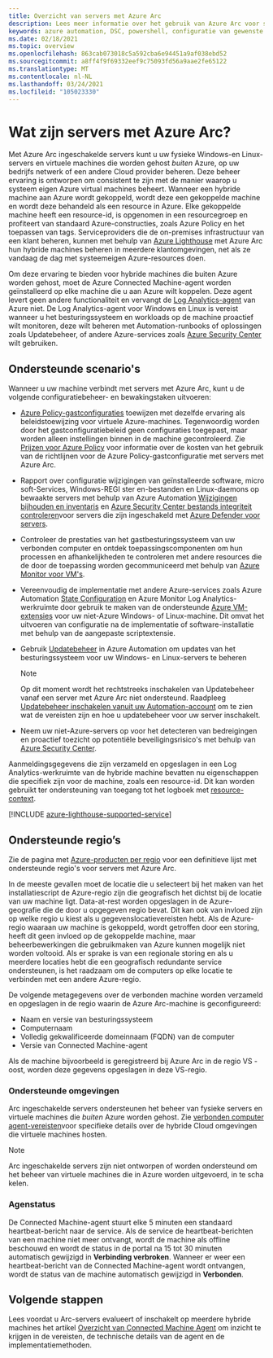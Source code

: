 ```yaml
---
title: Overzicht van servers met Azure Arc
description: Lees meer informatie over het gebruik van Azure Arc voor servers om servers te beheren die buiten Azure worden gehost alsof het Azure-resources zijn.
keywords: azure automation, DSC, powershell, configuratie van gewenste status, updatebeheer, bijhouden van wijzigingen, inventaris, runbooks, python, grafisch, hybride
ms.date: 02/18/2021
ms.topic: overview
ms.openlocfilehash: 863cab073018c5a592cba6e94451a9af038ebd52
ms.sourcegitcommit: a8ff4f9f69332eef9c75093fd56a9aae2fe65122
ms.translationtype: MT
ms.contentlocale: nl-NL
ms.lasthandoff: 03/24/2021
ms.locfileid: "105023330"
---
```

# <a name="what-is-azure-arc-enabled-servers"></a>Wat zijn servers met Azure Arc?

Met Azure Arc ingeschakelde servers kunt u uw fysieke Windows-en Linux-servers en virtuele machines die worden gehost *buiten* Azure, op uw bedrijfs netwerk of een andere Cloud provider beheren. Deze beheer ervaring is ontworpen om consistent te zijn met de manier waarop u systeem eigen Azure virtual machines beheert. Wanneer een hybride machine aan Azure wordt gekoppeld, wordt deze een gekoppelde machine en wordt deze behandeld als een resource in Azure. Elke gekoppelde machine heeft een resource-id, is opgenomen in een resourcegroep en profiteert van standaard Azure-constructies, zoals Azure Policy en het toepassen van tags. Serviceproviders die de on-premises infrastructuur van een klant beheren, kunnen met behulp van [Azure Lighthouse](../../lighthouse/how-to/manage-hybrid-infrastructure-arc.md) met Azure Arc hun hybride machines beheren in meerdere klantomgevingen, net als ze vandaag de dag met systeemeigen Azure-resources doen.

Om deze ervaring te bieden voor hybride machines die buiten Azure worden gehost, moet de Azure Connected Machine-agent worden geïnstalleerd op elke machine die u aan Azure wilt koppelen. Deze agent levert geen andere functionaliteit en vervangt de [Log Analytics-agent](../../azure-monitor/agents/log-analytics-agent.md) van Azure niet. De Log Analytics-agent voor Windows en Linux is vereist wanneer u het besturingssysteem en workloads op de machine proactief wilt monitoren, deze wilt beheren met Automation-runbooks of oplossingen zoals Updatebeheer, of andere Azure-services zoals [Azure Security Center](../../security-center/security-center-introduction.md) wilt gebruiken.

## <a name="supported-scenarios"></a>Ondersteunde scenario's

Wanneer u uw machine verbindt met servers met Azure Arc, kunt u de volgende configuratiebeheer- en bewakingstaken uitvoeren:

- [Azure Policy-gastconfiguraties](../../governance/policy/concepts/guest-configuration.md) toewijzen met dezelfde ervaring als beleidstoewijzing voor virtuele Azure-machines. Tegenwoordig worden door het gastconfiguratiebeleid geen configuraties toegepast, maar worden alleen instellingen binnen in de machine gecontroleerd. Zie [Prijzen voor Azure Policy](https://azure.microsoft.com/pricing/details/azure-policy/) voor informatie over de kosten van het gebruik van de richtlijnen voor de Azure Policy-gastconfiguratie met servers met Azure Arc.

- Rapport over configuratie wijzigingen van geïnstalleerde software, micro soft-Services, Windows-REGI ster en-bestanden en Linux-daemons op bewaakte servers met behulp van Azure Automation [Wijzigingen bijhouden en inventaris](../../automation/change-tracking/overview.md) en [Azure Security Center bestands integriteit controleren](../../security-center/security-center-file-integrity-monitoring.md)voor servers die zijn ingeschakeld met [Azure Defender voor servers](../../security-center/defender-for-servers-introduction.md).

- Controleer de prestaties van het gastbesturingssysteem van uw verbonden computer en ontdek toepassingscomponenten om hun processen en afhankelijkheden te controleren met andere resources die de door de toepassing worden gecommuniceerd met behulp van [Azure Monitor voor VM's](../../azure-monitor/vm/vminsights-overview.md).

- Vereenvoudig de implementatie met andere Azure-services zoals Azure Automation [State Configuration](../../automation/automation-dsc-overview.md) en Azure Monitor Log Analytics-werkruimte door gebruik te maken van de ondersteunde [Azure VM-extensies](manage-vm-extensions.md) voor uw niet-Azure Windows- of Linux-machine. Dit omvat het uitvoeren van configuratie na de implementatie of software-installatie met behulp van de aangepaste scriptextensie.

- Gebruik [Updatebeheer](../../automation/update-management/overview.md) in Azure Automation om updates van het besturingssysteem voor uw Windows- en Linux-servers te beheren

    > [!NOTE]
    > Op dit moment wordt het rechtstreeks inschakelen van Updatebeheer vanaf een server met Azure Arc niet ondersteund. Raadpleeg [Updatebeheer inschakelen vanuit uw Automation-account](../../automation/update-management/enable-from-automation-account.md) om te zien wat de vereisten zijn en hoe u updatebeheer voor uw server inschakelt.

- Neem uw niet-Azure-servers op voor het detecteren van bedreigingen en proactief toezicht op potentiële beveiligingsrisico's met behulp van [Azure Security Center](../../security-center/security-center-introduction.md).

Aanmeldingsgegevens die zijn verzameld en opgeslagen in een Log Analytics-werkruimte van de hybride machine bevatten nu eigenschappen die specifiek zijn voor de machine, zoals een resource-id. Dit kan worden gebruikt ter ondersteuning van toegang tot het logboek met [resource-context](../../azure-monitor/logs/design-logs-deployment.md#access-mode).

[!INCLUDE [azure-lighthouse-supported-service](../../../includes/azure-lighthouse-supported-service.md)]

## <a name="supported-regions"></a>Ondersteunde regio’s

Zie de pagina met [Azure-producten per regio](https://azure.microsoft.com/global-infrastructure/services/?products=azure-arc) voor een definitieve lijst met ondersteunde regio's voor servers met Azure Arc.

In de meeste gevallen moet de locatie die u selecteert bij het maken van het installatiescript de Azure-regio zijn die geografisch het dichtst bij de locatie van uw machine ligt. Data-at-rest worden opgeslagen in de Azure-geografie die de door u opgegeven regio bevat. Dit kan ook van invloed zijn op welke regio u kiest als u gegevenslocatievereisten hebt. Als de Azure-regio waaraan uw machine is gekoppeld, wordt getroffen door een storing, heeft dit geen invloed op de gekoppelde machine, maar beheerbewerkingen die gebruikmaken van Azure kunnen mogelijk niet worden voltooid. Als er sprake is van een regionale storing en als u meerdere locaties hebt die een geografisch redundante service ondersteunen, is het raadzaam om de computers op elke locatie te verbinden met een andere Azure-regio.

De volgende metagegevens over de verbonden machine worden verzameld en opgeslagen in de regio waarin de Azure Arc-machine is geconfigureerd:

- Naam en versie van besturingssysteem
- Computernaam
- Volledig gekwalificeerde domeinnaam (FQDN) van de computer
- Versie van Connected Machine-agent

Als de machine bijvoorbeeld is geregistreerd bij Azure Arc in de regio VS - oost, worden deze gegevens opgeslagen in deze VS-regio.

### <a name="supported-environments"></a>Ondersteunde omgevingen

Arc ingeschakelde servers ondersteunen het beheer van fysieke servers en virtuele machines die *buiten* Azure worden gehost. Zie [verbonden computer agent-vereisten](agent-overview.md#supported-environments)voor specifieke details over de hybride Cloud omgevingen die virtuele machines hosten.

> [!NOTE]
> Arc ingeschakelde servers zijn niet ontworpen of worden ondersteund om het beheer van virtuele machines die in Azure worden uitgevoerd, in te scha kelen.

### <a name="agent-status"></a>Agenstatus

De Connected Machine-agent stuurt elke 5 minuten een standaard heartbeat-bericht naar de service. Als de service de heartbeat-berichten van een machine niet meer ontvangt, wordt de machine als offline beschouwd en wordt de status in de portal na 15 tot 30 minuten automatisch gewijzigd in **Verbinding verbroken**. Wanneer er weer een heartbeat-bericht van de Connected Machine-agent wordt ontvangen, wordt de status van de machine automatisch gewijzigd in **Verbonden**.

## <a name="next-steps"></a>Volgende stappen

Lees voordat u Arc-servers evalueert of inschakelt op meerdere hybride machines het artikel [Overzicht van Connected Machine Agent](agent-overview.md) om inzicht te krijgen in de vereisten, de technische details van de agent en de implementatiemethoden.